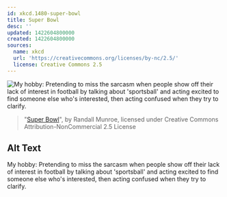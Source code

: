 ```yaml
---
id: xkcd.1480-super-bowl
title: Super Bowl
desc: ''
updated: 1422604800000
created: 1422604800000
sources:
  name: xkcd
  url: 'https://creativecommons.org/licenses/by-nc/2.5/'
  license: Creative Commons 2.5
---
```

![My hobby: Pretending to miss the sarcasm when people show off their lack of interest in football by talking about 'sportsball' and acting excited to find someone else who's interested, then acting confused when they try to clarify.](https://imgs.xkcd.com/comics/super_bowl.png)
> "[Super Bowl](https://xkcd.com/1480/)", by Randall Munroe, licensed under Creative Commons Attribution-NonCommercial 2.5 License

## Alt Text
My hobby: Pretending to miss the sarcasm when people show off their lack of interest in football by talking about 'sportsball' and acting excited to find someone else who's interested, then acting confused when they try to clarify.
